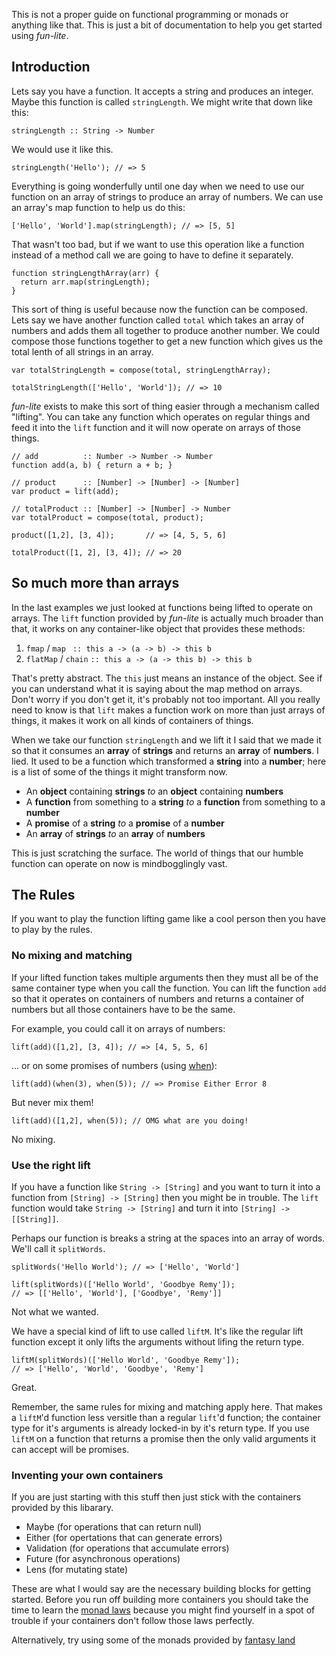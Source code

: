 This is not a proper guide on functional programming or monads or anything like that. This is just a bit of documentation to help you get started using *fun-lite*.


## Introduction

Lets say you have a function. It accepts a string and produces an integer. Maybe this function is called `stringLength`. We might write that down like this:

    stringLength :: String -> Number

We would use it like this.

    stringLength('Hello'); // => 5

Everything is going wonderfully until one day when we need to use our function on an array of strings to produce an array of numbers. We can use an array's map function to help us do this:

    ['Hello', 'World'].map(stringLength); // => [5, 5]

That wasn't too bad, but if we want to use this operation like a function instead of a method call we are going to have to define it separately.

    function stringLengthArray(arr) {
      return arr.map(stringLength);
    }

This sort of thing is useful because now the function can be composed. Lets say we have another function called `total` which takes an array of numbers and adds them all together to produce another number. We could compose those functions together to get a new function which gives us the total lenth of all strings in an array.

    var totalStringLength = compose(total, stringLengthArray);

    totalStringLength(['Hello', 'World']); // => 10

*fun-lite* exists to make this sort of thing easier through a mechanism called "lifting". You can take any function which operates on regular things and feed it into the `lift` function and it will now operate on arrays of those things.

    // add          :: Number -> Number -> Number
    function add(a, b) { return a + b; }

    // product      :: [Number] -> [Number] -> [Number]
    var product = lift(add);

    // totalProduct :: [Number] -> [Number] -> Number
    var totalProduct = compose(total, product);

    product([1,2], [3, 4]);       // => [4, 5, 5, 6]

    totalProduct([1, 2], [3, 4]); // => 20



## So much more than arrays

In the last examples we just looked at functions being lifted to operate on arrays. The `lift` function provided by *fun-lite* is actually much broader than that, it works on any container-like object that provides these methods:

1. `fmap` / `map` ` :: this a -> (a -> b) -> this b`
2. `flatMap` / `chain` `:: this a -> (a -> this b) -> this b`

That's pretty abstract. The `this` just means an instance of the object. See if you can understand what it is saying about the map method on arrays. Don't worry if you don't get it, it's probably not too important. All you really need to know is that `lift` makes a function work on more than just arrays of things, it makes it work on all kinds of containers of things.

When we take our function `stringLength` and we lift it I said that we made it so that it consumes an **array** of **strings** and returns an **array** of **numbers**. I lied. It used to be a function which transformed a **string** into a **number**; here is a list of some of the things it might transform now.

- An **object** containing **strings** _to_ an **object** containing **numbers**
- A **function** from something to a **string** _to_ a **function** from something to a **number**
- A **promise** of a **string** _to_ a **promise** of a **number**
- An **array** of **strings** _to_ an **array** of **numbers**

This is just scratching the surface. The world of things that our humble function can operate on now is mindbogglingly vast.


## The Rules

If you want to play the function lifting game like a cool person then you have to play by the rules.

### No mixing and matching

If your lifted function takes multiple arguments then they must all be of the same container type when you call the function. You can lift the function `add` so that it operates on containers of numbers and returns a container of numbers but all those containers have to be the same.

For example, you could call it on arrays of numbers:

    lift(add)([1,2], [3, 4]); // => [4, 5, 5, 6]

... or on some promises of numbers (using [when](https://github.com/cujojs/when)):

    lift(add)(when(3), when(5)); // => Promise Either Error 8

But never mix them!

    lift(add)([1,2], when(5)); // OMG what are you doing!

No mixing.

### Use the right lift

If you have a function like `String -> [String]` and you want to turn it into a function from `[String] -> [String]` then you might be in trouble. The `lift` function would take `String -> [String]` and turn it into `[String] -> [[String]]`.

Perhaps our function is breaks a string at the spaces into an array of words. We'll call it `splitWords`.

    splitWords('Hello World'); // => ['Hello', 'World']

    lift(splitWords)(['Hello World', 'Goodbye Remy']);
    // => [['Hello', 'World'], ['Goodbye', 'Remy']]

Not what we wanted.

We have a special kind of lift to use called `liftM`. It's like the regular lift function except it only lifts the arguments without lifing the return type.

    liftM(splitWords)(['Hello World', 'Goodbye Remy']);
    // => ['Hello', 'World', 'Goodbye', 'Remy']

Great.

Remember, the same rules for mixing and matching apply here. That makes a `liftM`'d function less versitle than a regular `lift`'d function; the container type for it's arguments is already locked-in by it's return type. If you use `liftM` on a function that returns a promise then the only valid arguments it can accept will be promises.

### Inventing your own containers

If you are just starting with this stuff then just stick with the containers provided by this libarary.

- Maybe (for operations that can return null)
- Either (for opertations that can generate errors)
- Validation (for operations that accumulate errors)
- Future (for asynchronous operations)
- Lens (for mutating state)

These are what I would say are the necessary building blocks for getting started. Before you run off building more containers you should take the time to learn the [monad laws](https://github.com/fantasyland/fantasy-land#monad) because you might find yourself in a spot of trouble if your containers don't follow those laws perfectly.

Alternatively, try using some of the monads provided by [fantasy land](https://github.com/fantasyland)
